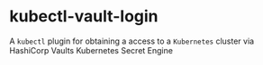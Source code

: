 # kubectl-vault-login
A `kubectl` plugin for obtaining a access to a `Kubernetes` cluster via HashiCorp Vaults Kubernetes Secret Engine
